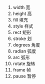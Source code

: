 1. width 宽
2. height 高
3. fill 填充
4. style 样式
5. rect 矩形
6. stroke 划
7. degrees 角度
8. radian 弧度
9. arc 弧形
10. rotate 旋转
11. frame 帧 
12. pause 暂停